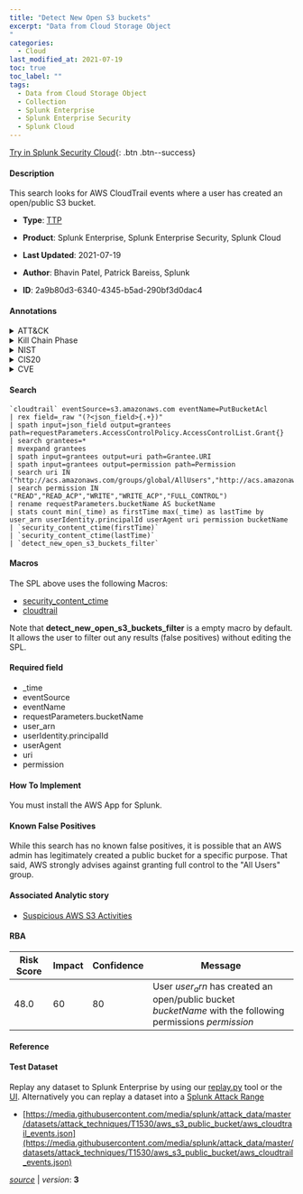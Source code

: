 ```yaml
---
title: "Detect New Open S3 buckets"
excerpt: "Data from Cloud Storage Object
"
categories:
  - Cloud
last_modified_at: 2021-07-19
toc: true
toc_label: ""
tags:
  - Data from Cloud Storage Object
  - Collection
  - Splunk Enterprise
  - Splunk Enterprise Security
  - Splunk Cloud
---
```




[Try in Splunk Security Cloud](https://www.splunk.com/en_us/products/cyber-security.html){: .btn .btn--success}

#### Description

This search looks for AWS CloudTrail events where a user has created an open/public S3 bucket.

- **Type**: [TTP](https://github.com/splunk/security_content/wiki/Detection-Analytic-Types)
- **Product**: Splunk Enterprise, Splunk Enterprise Security, Splunk Cloud

- **Last Updated**: 2021-07-19
- **Author**: Bhavin Patel, Patrick Bareiss, Splunk
- **ID**: 2a9b80d3-6340-4345-b5ad-290bf3d0dac4


#### Annotations

<details>
  <summary>ATT&CK</summary>

<div markdown="1">


| ID             | Technique        |  Tactic             |
| -------------- | ---------------- |-------------------- |
| [T1530](https://attack.mitre.org/techniques/T1530/) | Data from Cloud Storage Object | Collection |

</div>
</details>


<details>
  <summary>Kill Chain Phase</summary>

<div markdown="1">

* Actions on Objectives


</div>
</details>


<details>
  <summary>NIST</summary>

<div markdown="1">

* PR.DS
* PR.AC
* DE.CM



</div>
</details>

<details>
  <summary>CIS20</summary>

<div markdown="1">

* CIS 13



</div>
</details>

<details>
  <summary>CVE</summary>

<div markdown="1">


</div>
</details>

#### Search

```
`cloudtrail` eventSource=s3.amazonaws.com eventName=PutBucketAcl 
| rex field=_raw "(?<json_field>{.+})" 
| spath input=json_field output=grantees path=requestParameters.AccessControlPolicy.AccessControlList.Grant{} 
| search grantees=* 
| mvexpand grantees 
| spath input=grantees output=uri path=Grantee.URI 
| spath input=grantees output=permission path=Permission 
| search uri IN ("http://acs.amazonaws.com/groups/global/AllUsers","http://acs.amazonaws.com/groups/global/AuthenticatedUsers") 
| search permission IN ("READ","READ_ACP","WRITE","WRITE_ACP","FULL_CONTROL") 
| rename requestParameters.bucketName AS bucketName 
| stats count min(_time) as firstTime max(_time) as lastTime by user_arn userIdentity.principalId userAgent uri permission bucketName 
| `security_content_ctime(firstTime)`
| `security_content_ctime(lastTime)` 
| `detect_new_open_s3_buckets_filter` 
```

#### Macros
The SPL above uses the following Macros:
* [security_content_ctime](https://github.com/splunk/security_content/blob/develop/macros/security_content_ctime.yml)
* [cloudtrail](https://github.com/splunk/security_content/blob/develop/macros/cloudtrail.yml)

Note that **detect_new_open_s3_buckets_filter** is a empty macro by default. It allows the user to filter out any results (false positives) without editing the SPL.

#### Required field
* _time
* eventSource
* eventName
* requestParameters.bucketName
* user_arn
* userIdentity.principalId
* userAgent
* uri
* permission


#### How To Implement
You must install the AWS App for Splunk.

#### Known False Positives
While this search has no known false positives, it is possible that an AWS admin has legitimately created a public bucket for a specific purpose. That said, AWS strongly advises against granting full control to the "All Users" group.

#### Associated Analytic story
* [Suspicious AWS S3 Activities](/stories/suspicious_aws_s3_activities)




#### RBA

| Risk Score  | Impact      | Confidence   | Message      |
| ----------- | ----------- |--------------|--------------|
| 48.0 | 60 | 80 | User $user_arn$ has created an open/public bucket $bucketName$ with the following permissions $permission$ |


#### Reference


#### Test Dataset
Replay any dataset to Splunk Enterprise by using our [replay.py](https://github.com/splunk/attack_data#using-replaypy) tool or the [UI](https://github.com/splunk/attack_data#using-ui).
Alternatively you can replay a dataset into a [Splunk Attack Range](https://github.com/splunk/attack_range#replay-dumps-into-attack-range-splunk-server)


* [https://media.githubusercontent.com/media/splunk/attack_data/master/datasets/attack_techniques/T1530/aws_s3_public_bucket/aws_cloudtrail_events.json](https://media.githubusercontent.com/media/splunk/attack_data/master/datasets/attack_techniques/T1530/aws_s3_public_bucket/aws_cloudtrail_events.json)



[*source*](https://github.com/splunk/security_content/tree/develop/detections/cloud/detect_new_open_s3_buckets.yml) \| *version*: **3**